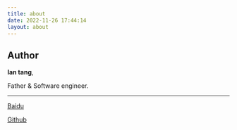 ```yaml
---
title: about
date: 2022-11-26 17:44:14
layout: about
---
```


## Author

**Ian tang**,

Father & Software engineer.

---

<a href="http://www.baidu.com">Baidu</a>

<a href="http://www.github.com/tkhfree">Github</a>